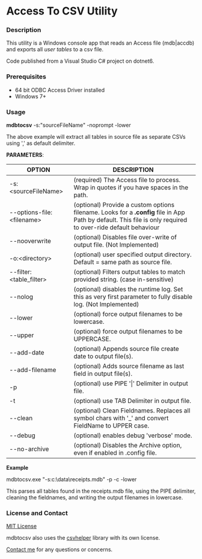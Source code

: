 # Access To CSV Utility

### Description

This utility is a Windows console app that reads an Access file (mdb|accdb) and exports all *user tables* to a csv file.

Code published from a Visual Studio C# project on dotnet6.

### Prerequisites 
- 64 bit ODBC Access Driver installed
- Windows 7+

### Usage

**mdbtocsv** -s:"sourceFileName" -noprompt -lower

The above example will extract all tables in source file as separate CSVs using ',' as default delimiter.

**PARAMETERS**:

|OPTION|DESCRIPTION|
|----- | ----- |
|-s:\<sourceFileName\> | (required) The Access file to process. Wrap in quotes if you have spaces in the path.|
|--options-file:\<filename\>|\(optional\) Provide a custom options filename. Looks for a **.config** file in App Path by default. This file is only required to over-ride default behaviour|
|--nooverwrite | \(optional\) Disables file over-write of output file. (Not Implemented)|
|-o:\<directory\> | \(optional\) user specified output directory. Default = same path as source file.|
|--filter:\<table_filter\> | \(optional\) Filters output tables to match provided string. (case in-sensitive)|
|--nolog | \(optional\) disables the runtime log. Set this as very first parameter to fully disable log. (Not Implemented)|
|--lower | \(optional\) force output filenames to be lowercase.|
|--upper | \(optional\) force output filenames to be UPPERCASE.|
|--add-date | \(optional\) Appends source file create date to output file(s).|
|--add-filename | \(optional\) Adds source filename as last field in output file(s).|
|-p | \(optional\) use PIPE '\|' Delimiter in output file.|
|-t | \(optional\) use TAB Delimiter in output file.|
|--clean | \(optional\) Clean Fieldnames. Replaces all symbol chars with '_' and convert FieldName to UPPER case.|
|--debug | \(optional\) enables debug 'verbose' mode.|
|--no-archive| \(optional\) Disables the Archive option, even if enabled in .config file.|

**Example**

mdbtocsv.exe "-s:c:\data\receipts.mdb" -p -c -lower

This parses all tables found in the receipts.mdb file, using the PIPE delimiter, cleaning the fieldnames, and writing the output filenames in lowercase.


### License and Contact
[MIT License](https://mit-license.org/)

mdbtocsv also uses the [csvhelper](https://joshclose.github.io/csvhelper/) library with its own license.

[Contact me](mailto:geoff@bentonvillebase.com) for any questions or concerns.
